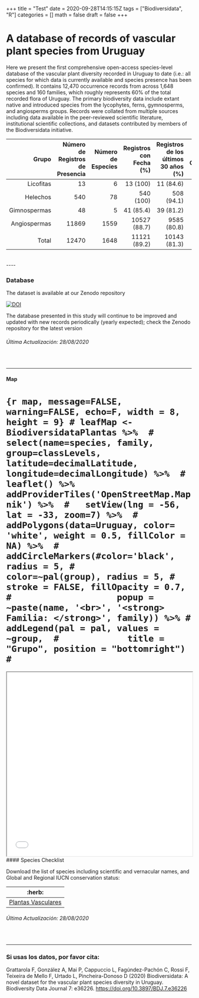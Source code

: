 +++
title = "Test"
date = 2020-09-28T14:15:15Z
tags = ["Biodiversidata", "R"]
categories = []
math = false
draft = false
+++

A database of records of vascular plant species from Uruguay
============================================================

Here we present the first comprehensive open-access species-level
database of the vascular plant diversity recorded in Uruguay to date
(i.e.: all species for which data is currently available and species
presence has been confirmed). It contains 12,470 occurrence records from
across 1,648 species and 160 families, which roughly represents 60% of
the total recorded flora of Uruguay. The primary biodiversity data
include extant native and introduced species from the lycophytes, ferns,
gymnosperms, and angiosperms groups. Records were collated from multiple
sources including data available in the peer-reviewed scientific
literature, institutional scientific collections, and datasets
contributed by members of the Biodiversidata initiative. <br>

<table>
<colgroup>
<col width="8%" />
<col width="20%" />
<col width="12%" />
<col width="15%" />
<col width="23%" />
<col width="19%" />
</colgroup>
<thead>
<tr class="header">
<th align="right">Grupo</th>
<th align="right">Número de Registros de Presencia</th>
<th align="right">Número de Especies</th>
<th align="right">Registros con Fecha (%)</th>
<th align="right">Registros de los últimos 30 años (%)</th>
<th align="right">Registros con Coordenadas (%)</th>
</tr>
</thead>
<tbody>
<tr class="odd">
<td align="right">Licofitas</td>
<td align="right">13</td>
<td align="right">6</td>
<td align="right">13 (100)</td>
<td align="right">11 (84.6)</td>
<td align="right">13 (100)</td>
</tr>
<tr class="even">
<td align="right">Helechos</td>
<td align="right">540</td>
<td align="right">78</td>
<td align="right">540 (100)</td>
<td align="right">508 (94.1)</td>
<td align="right">540 (100)</td>
</tr>
<tr class="odd">
<td align="right">Gimnospermas</td>
<td align="right">48</td>
<td align="right">5</td>
<td align="right">41 (85.4)</td>
<td align="right">39 (81.2)</td>
<td align="right">48 (100)</td>
</tr>
<tr class="even">
<td align="right">Angiospermas</td>
<td align="right">11869</td>
<td align="right">1559</td>
<td align="right">10527 (88.7)</td>
<td align="right">9585 (80.8)</td>
<td align="right">11869 (100)</td>
</tr>
<tr class="odd">
<td align="right">Total</td>
<td align="right">12470</td>
<td align="right">1648</td>
<td align="right">11121 (89.2)</td>
<td align="right">10143 (81.3)</td>
<td align="right">12470 (100)</td>
</tr>
</tbody>
</table>

<br>
----

### Database

The dataset is available at our Zenodo repository

[![DOI](https://zenodo.org/badge/DOI/10.5281/zenodo.3954406.svg)](https://doi.org/10.5281/zenodo.3954406)

The database presented in this study will continue to be improved and
updated with new records periodically (yearly expected); check the
Zenodo repository for the latest version

###### *Última Actualización: 28/08/2020*

<br>

------------------------------------------------------------------------

#### Map

`{r map, message=FALSE, warning=FALSE, echo=F, width = 8, height = 9} # leafMap <- BiodiversidataPlantas %>%  #   select(name=species, family, group=classLevels, latitude=decimalLatitude, longitude=decimalLongitude) %>%  #   leaflet() %>% addProviderTiles('OpenStreetMap.Mapnik') %>%  #   setView(lng = -56, lat = -33, zoom=7) %>%  #   addPolygons(data=Uruguay, color= 'white', weight = 0.5, fillColor = NA) %>%  #   addCircleMarkers(#color='black', radius = 5, #                    color=~pal(group), radius = 5, #                    stroke = FALSE, fillOpacity = 0.7, #                    popup = ~paste(name, '<br>', '<strong> Familia: </strong>', family)) %>% #   addLegend(pal = pal, values = ~group,  #             title = "Grupo", position = "bottomright") #`
==============================================================================================================================================================================================================================================================================================================================================================================================================================================================================================================================================================================================================================================================================================================================================================================================

<iframe seamless src="leafMap.html" width="100%" height="500">
</iframe>
#### Species Checklist

Download the list of species including scientific and vernacular names,
and Global and Regional IUCN conservation status:

<table>
<thead>
<tr class="header">
<th>:herb:</th>
</tr>
</thead>
<tbody>
<tr class="odd">
<td><a href="/files/checklists/amphibia.csv">Plantas Vasculares</a></td>
</tr>
</tbody>
</table>

###### *Última Actualización: 28/08/2020*

<br>

------------------------------------------------------------------------

### **Si usas los datos, por favor cita:**

Grattarola F, González A, Mai P, Cappuccio L, Fagúndez-Pachón C, Rossi
F, Teixeira de Mello F, Urtado L, Pincheira-Donoso D (2020)
Biodiversidata: A novel dataset for the vascular plant species diversity
in Uruguay. Biodiversity Data Journal 7: e36226.
<https://doi.org/10.3897/BDJ.7.e36226>
